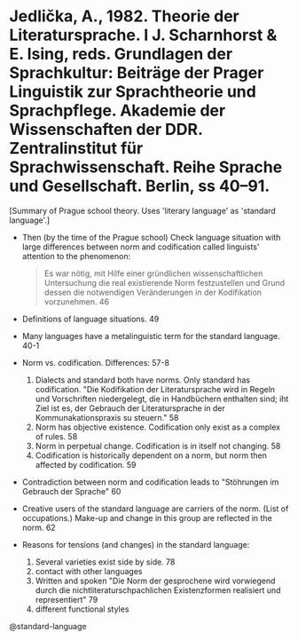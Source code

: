 # Jedlička, A., 1982. Theorie der Literatursprache.  I J. Scharnhorst & E. Ising, reds. Grundlagen der Sprachkultur: Beiträge der Prager Linguistik zur Sprachtheorie und Sprachpflege. Akademie der Wissenschaften der DDR. Zentralinstitut für Sprachwissenschaft. Reihe Sprache und Gesellschaft. Berlin, ss 40–91.

[Summary of Prague school theory. Uses 'literary language' as 'standard language'.]

- Then (by the time of the Prague school) Check language situation with large differences between norm and codification called linguists' attention to the phenomenon:

  > Es war nötig, mit Hilfe einer gründlichen wissenschaftlichen Untersuchung die real existierende Norm festzustellen und Grund dessen die notwendigen Veränderungen in der Kodifikation vorzunehmen. 46

- Definitions of language situations. 49

- Many languages have a metalinguistic term for the standard language. 40-1

- Norm vs. codification. Differences: 57-8
  1. Dialects and standard both have norms. Only standard has codification. "Die Kodifikation der Literatursprache wird in Regeln und Vorschriften niedergelegt, die in Handbüchern enthalten sind; iht Ziel ist es, der Gebrauch der Literatursprache in der Kommunakationspraxis su steuern." 58
  2. Norm has objective existence. Codification only exist as a complex of rules. 58
  3. Norm in perpetual change. Codification is in itself not changing. 58
  4. Codification is historically dependent on a norm, but norm then affected by codification. 59

- Contradiction between norm and codification leads to "Stöhrungen im Gebrauch der Sprache" 60

- Creative users of the standard language are carriers of the norm. (List of occupations.) Make-up and change in this group are reflected in the norm. 62

- Reasons for tensions (and changes) in the standard language:
  1. Several varieties exist side by side. 78
  2. contact with other languages
  3. Written and spoken "Die Norm der gesprochene wird vorwiegend durch die nichtliteraturschpachlichen Existenzformen realisiert und representiert" 79
  4. different functional styles

@standard-language
